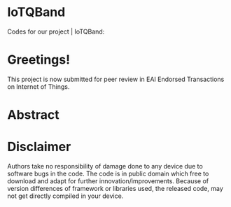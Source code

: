 # IoTQBand
Codes for our project | IoTQBand:

# Greetings!
This project is now submitted for peer review in EAI Endorsed Transactions on Internet of Things. 

# Abstract

# Disclaimer

Authors take no responsibility of damage done to any device due to software bugs in the code. The code is in public domain which free to download and adapt for further innovation/improvements. Because of version differences of framework or libraries used, the released code, may not get directly compiled in your device. 
